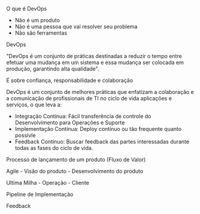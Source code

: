 O que é DevOps

- Não é um produto
- Não é uma pessoa que vai resolver seu problema
- Não são ferramentas

DevOps

"DevOps é um conjunto de práticas destinadas a reduzir o tempo entre efetuar uma mudança em um sistema e essa mudança ser colocada em produção, garantindo alta qualidade".

É sobre confiança, responsabilidade e colaboração

DevOps é um conjunto de melhores práticas que enfatizam a colaboração e a comunicação de profissionais de TI no ciclo de vida aplicações e serviços, o que leva a:

- Integração Contínua: Fácil transferência de controle do Desenvolvimento para Operações e Suporte
- Implementação Contínua: Deploy contínuo ou tão frequente quanto possívle
- Feedback Contínuo: Buscar feedback das partes interessadas durante todas as fases do ciclo de vida.

Processo de lançamento de um produto (Fluxo de Valor)

Agile
	- Visão do produto
	- Desenvolvimento do produto

Ultima Milha
	- Operação 
	- Cliente

Pipeline de Implementação

Feedback